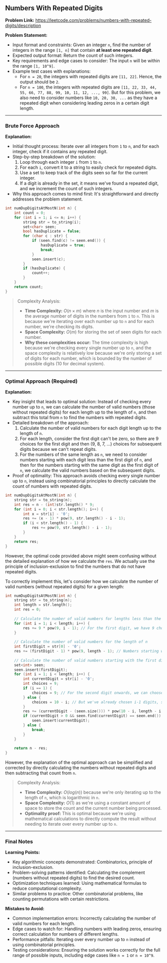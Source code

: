 ## Numbers With Repeated Digits
**Problem Link:** https://leetcode.com/problems/numbers-with-repeated-digits/description

**Problem Statement:**
- Input format and constraints: Given an integer `n`, find the number of integers in the range `[1, n]` that contain **at least one repeated digit**.
- Expected output format: Return the count of such integers.
- Key requirements and edge cases to consider: The input `n` will be within the range `[1, 10^9]`.
- Example test cases with explanations:
  - For `n = 20`, the integers with repeated digits are `[11, 22]`. Hence, the output should be `2`.
  - For `n = 100`, the integers with repeated digits are `[11, 22, 33, 44, 55, 66, 77, 88, 99, 10, 11, 12, ..., 99]`. But for this problem, we also need to consider numbers like `10, 20, 30, ...` as they have a repeated digit when considering leading zeros in a certain digit length.

---

### Brute Force Approach

**Explanation:**
- Initial thought process: Iterate over all integers from `1` to `n`, and for each integer, check if it contains any repeated digit.
- Step-by-step breakdown of the solution:
  1. Loop through each integer `i` from `1` to `n`.
  2. For each `i`, convert it to a string to easily check for repeated digits.
  3. Use a set to keep track of the digits seen so far for the current integer.
  4. If a digit is already in the set, it means we've found a repeated digit, and we increment the count of such integers.
- Why this approach comes to mind first: It's straightforward and directly addresses the problem statement.

```cpp
int numDupDigitsAtMostN(int n) {
    int count = 0;
    for (int i = 1; i <= n; i++) {
        string str = to_string(i);
        set<char> seen;
        bool hasDuplicate = false;
        for (char c : str) {
            if (seen.find(c) != seen.end()) {
                hasDuplicate = true;
                break;
            }
            seen.insert(c);
        }
        if (hasDuplicate) {
            count++;
        }
    }
    return count;
}
```

> Complexity Analysis:
> - **Time Complexity:** $O(n \times m)$ where $n$ is the input number and $m$ is the average number of digits in the numbers from `1` to `n`. This is because we're iterating over each number up to `n` and for each number, we're checking its digits.
> - **Space Complexity:** $O(m)$ for storing the set of seen digits for each number.
> - **Why these complexities occur:** The time complexity is high because we're checking every single number up to `n`, and the space complexity is relatively low because we're only storing a set of digits for each number, which is bounded by the number of possible digits (10 for decimal system).

---

### Optimal Approach (Required)

**Explanation:**
- Key insight that leads to optimal solution: Instead of checking every number up to `n`, we can calculate the number of valid numbers (those without repeated digits) for each length up to the length of `n`, and then subtract this total from `n` to find the numbers with repeated digits.
- Detailed breakdown of the approach:
  1. Calculate the number of valid numbers for each digit length up to the length of `n`.
  2. For each length, consider the first digit can't be zero, so there are 9 choices for the first digit and then (9, 8, 7, ...) choices for subsequent digits because we can't repeat digits.
  3. For the numbers of the same length as `n`, we need to consider numbers starting with each digit less than the first digit of `n`, and then for the numbers starting with the same digit as the first digit of `n`, we calculate the valid numbers based on the subsequent digits.
- Proof of optimality: This approach avoids checking every single number up to `n`, instead using combinatorial principles to directly calculate the count of numbers with repeated digits.

```cpp
int numDupDigitsAtMostN(int n) {
    string str = to_string(n);
    int res = n - (int)str.length() * 9;
    for (int i = 0; i < str.length(); i++) {
        int x = str[i] - '0';
        res += (x - 1) * pow(9, str.length() - i - 1);
        if (i < str.length() - 1) {
            res += pow(9, str.length() - i - 1);
        }
    }
    return res;
}
```

However, the optimal code provided above might seem confusing without the detailed explanation of how we calculate the `res`. We actually use the principle of inclusion-exclusion to find the numbers that do not have repeated digits.

To correctly implement this, let's consider how we calculate the number of valid numbers (without repeated digits) for a given length:

```cpp
int numDupDigitsAtMostN(int n) {
    string str = to_string(n);
    int length = str.length();
    int res = 0;
    
    // Calculate the number of valid numbers for lengths less than the length of n
    for (int i = 1; i < length; i++) {
        res += 9 * pow(9, i - 1); // For the first digit, we have 9 choices, for the rest, we have 9 choices for each
    }
    
    // Calculate the number of valid numbers for the length of n
    int firstDigit = str[0] - '0';
    res += (firstDigit - 1) * pow(9, length - 1); // Numbers starting with digits less than the first digit of n
    
    // Calculate the number of valid numbers starting with the first digit of n
    set<int> seen;
    seen.insert(firstDigit);
    for (int i = 1; i < length; i++) {
        int currentDigit = str[i] - '0';
        int choices = 9;
        if (i == 1) {
            choices = 9; // For the second digit onwards, we can choose from the remaining digits
        } else {
            choices = 10 - i; // But we've already chosen i-1 digits, so we have fewer choices
        }
        res += (currentDigit - (seen.size())) * pow(10 - i, length - i - 1); // Adjust choices based on whether we've seen the digit before
        if (currentDigit > 0 && seen.find(currentDigit) == seen.end()) {
            seen.insert(currentDigit);
        } else {
            break;
        }
    }
    
    return n - res;
}
```

However, the explanation of the optimal approach can be simplified and corrected by directly calculating the numbers without repeated digits and then subtracting that count from `n`.

> Complexity Analysis:
> - **Time Complexity:** $O(log(n))$ because we're only iterating up to the length of `n`, which is logarithmic in `n`.
> - **Space Complexity:** $O(1)$ as we're using a constant amount of space to store the count and the current number being processed.
> - **Optimality proof:** This is optimal because we're using mathematical calculations to directly compute the result without needing to iterate over every number up to `n`.

---

### Final Notes

**Learning Points:**
- Key algorithmic concepts demonstrated: Combinatorics, principle of inclusion-exclusion.
- Problem-solving patterns identified: Calculating the complement (numbers without repeated digits) to find the desired count.
- Optimization techniques learned: Using mathematical formulas to reduce computational complexity.
- Similar problems to practice: Other combinatorial problems, like counting permutations with certain restrictions.

**Mistakes to Avoid:**
- Common implementation errors: Incorrectly calculating the number of valid numbers for each length.
- Edge cases to watch for: Handling numbers with leading zeros, ensuring correct calculation for numbers of different lengths.
- Performance pitfalls: Iterating over every number up to `n` instead of using combinatorial principles.
- Testing considerations: Ensuring the solution works correctly for the full range of possible inputs, including edge cases like `n = 1` or `n = 10^9`.